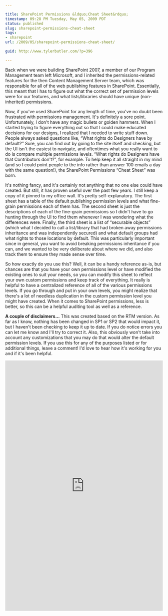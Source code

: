 ```yaml
---

title: SharePoint Permissions &ldquo;Cheat Sheet&rdquo;
timestamp: 09:28 PM Tuesday, May 05, 2009 PDT
status: published
slug: sharepoint-permissions-cheat-sheet
tags:
- sharepoint
url: /2009/05/sharepoint-permissions-cheat-sheet/

guid: http://www.tylerbutler.com/?p=396

---
```


Back when we were building SharePoint 2007, a member of our Program Management
team left Microsoft, and I inherited the permissions-related features for the
then Content Management Server team, which was responsible for all of the web
publishing features in SharePoint. Essentially, this meant that I has to
figure out what the correct set of permission levels were for our features,
and what lists/libraries should have unique (non-inherited) permissions.

Now, if you've used SharePoint for any length of time, you've no doubt been
frustrated with permissions management. It's definitely a sore point.
Unfortunately, I don't have any magic bullets or golden hammers. When I
started trying to figure everything out so that I could make educated
decisions for our designs, I realized that I needed to write stuff down.
People always asked questions like, “What rights do Designers have by
default?” Sure, you can find out by going to the site itself and checking, but
the UI isn't the easiest to navigate, and oftentimes what you really want to
do is compare multiple permissions levels. “What rights do Designers have that
Contributors don't?”, for example. To help keep it all straight in my mind
(and so I could point people to the info rather than answer 100 emails a day
with the same question!), the SharePoint Permissions “Cheat Sheet” was born.

It's nothing fancy, and it's certainly not anything that no one else could
have created. But still, it has proven useful over the past few years. I still
keep a copy of it pinned to my office wall. It's pretty self-explanatory. The
first sheet has a table of the default publishing permission levels and what
fine-grain permissions each of them has. The second sheet is just the
descriptions of each of the fine-grain permissions so I didn't have to go
hunting through the UI to find them whenever I was wondering what the
differences were. Finally, the third sheet is a list of “securable objects”
(which what I decided to call a list/library that had broken away permissions
inheritance and was independently secured) and what default groups had what
rights to those locations by default. This was particularly important since in
general, you want to avoid breaking permissions inheritance if you can, and we
wanted to be very deliberate about where we did, and also track them to ensure
they made sense over time.

So how exactly do you use this? Well, it can be a
handy reference as-is, but chances are that you have your own permissions
level or have modified the existing ones to suit your needs, so you can modify
this sheet to reflect your own custom permissions and keep track of
everything. It really is helpful to have a centralized reference of all of the
various permissions levels. If you go through and put in your own levels, you
might realize that there's a lot of needless duplication in the custom
permission level you might have created. When it comes to SharePoint
permissions, less is better, so this can be a helpful auditing tool as well as
a reference.

**A couple of disclaimers...** This was created based on the RTM
version. As far as I know, nothing has been changed in SP1 or SP2 that would
impact it, but I haven't been checking to keep it up to date. If you do notice
errors you can let me know and I'll try to correct it. Also, this obviously
won't take into account any customizations that you may do that would alter
the default permission levels. If you use this for any of the purposes listed
or for additional things, leave a comment! I'd love to hear how it's working
for you and if it's been helpful.

<iframe width="100%" height="800" frameborder="0" scrolling="no" src="https://skydrive.live.com/embed?cid=016388EDBC1188FA&resid=16388EDBC1188FA%211657&authkey=AO9sXmDvE0c07ZA&em=2&wdHideGridlines=True&wdHideHeaders=True&wdDownloadButton=True"></iframe>
